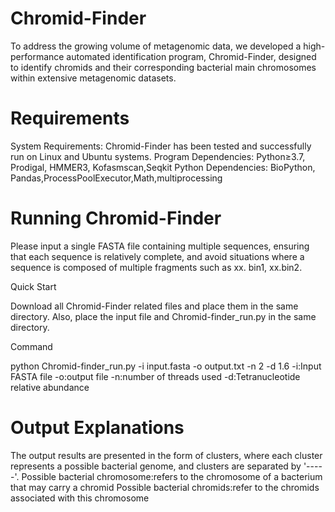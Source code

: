# Chromid-Finder
To address the growing volume of metagenomic data, we developed a high-performance automated identification program, Chromid-Finder, designed to identify chromids and their corresponding bacterial main chromosomes within extensive metagenomic datasets.

# Requirements
System Requirements: Chromid-Finder has been tested and successfully run on Linux and Ubuntu systems.
Program Dependencies: Python≥3.7, Prodigal, HMMER3, Kofasmscan,Seqkit 
Python Dependencies: BioPython, Pandas,ProcessPoolExecutor,Math,multiprocessing

# Running Chromid-Finder
Please input a single FASTA file containing multiple sequences, ensuring that each sequence is relatively complete, and avoid situations where a sequence is composed of multiple fragments such as xx. bin1, xx.bin2.

Quick Start

Download all Chromid-Finder related files and place them in the same directory. Also, place the input file and Chromid-finder_run.py in the same directory.

Command

python Chromid-finder_run.py -i input.fasta -o output.txt -n 2 -d 1.6
-i:Input FASTA file
-o:output file
-n:number of threads used
-d:Tetranucleotide relative abundance

# Output Explanations
The output results are presented in the form of clusters, where each cluster represents a possible bacterial genome, and clusters are separated by '-----'.
Possible bacterial chromosome:refers to the chromosome of a bacterium that may carry a chromid
Possible bacterial chromids:refer to the chromids associated with this chromosome
